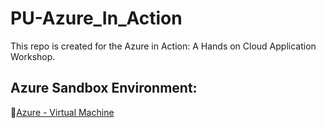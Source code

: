 # PU-Azure_In_Action
This repo is created for the Azure in Action: A Hands on Cloud Application Workshop.

## Azure Sandbox Environment:
🔗[Azure - Virtual Machine](https://learn.microsoft.com/en-us/training/modules/intro-to-azure-virtual-machines/3-create-a-vm)
